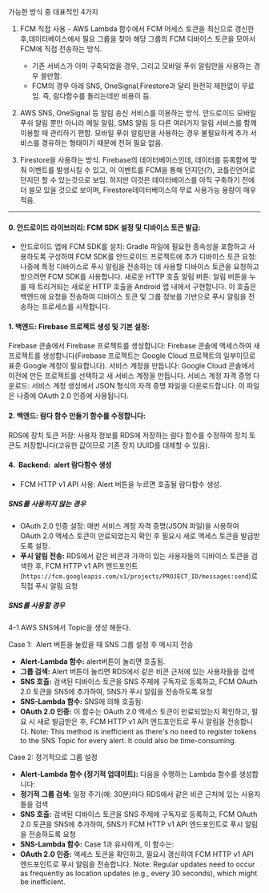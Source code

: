가능한 방식 중 대표적인 4가지

1. FCM 직접 사용 - AWS Lambda 함수에서  FCM 어세스 토큰을 최신으로 갱신한 후,데이터베이스에서 필요 그룹을 찾아 해당 그룹의 FCM 디바이스 토큰을 모아서 FCM에 직접 전송하는 방식. 
	- 기존 서비스가 이미 구축되었을 경우, 그리고 모바일 푸쉬 알림만을 사용하는 경우 쓸만함.
	- FCM의 경우 아래 SNS, OneSignal,Firestore과 달리 완전히 제한없이 무료임. 즉, 람다함수를 돌리는데만 비용이 듬.
2. AWS SNS, OneSignal 등 알림 송신 서비스를 이용하는 방식. 
		 안드로이드 모바일 푸쉬 알림 뿐만 아니라 메일 알림, SMS 알림 등 다른 여러가지 알림 서비스를 함께 이용할 때 관리하기 편함. 모바일 푸쉬 알림만을 사용하는 경우 불필요하게 추가 서비스를 경유하는 형태이기 때문에 전혀 필요 없음.

3. Firestore을 사용하는 방식.
		Firebase의 데이터베이스인데, 데이터를 등록함에 맞춰 이벤트를 발생시킬 수 있고, 이 이벤트를 FCM을 통해 던지던(?), 코틀린언어로 던지던 할 수 있는것으로 보임. 하지만 이것은 데이터베이스를 아직 구축하기 전에 더 쓸모 있을 것으로 보이며, Firestore데이터베이스의 무료 사용가능 용량이 매우 적음.



-----------------------

#### 0. 안드로이드  라이브러리: FCM SDK 설정 및 디바이스 토큰 발급:

- 안드로이드 앱에 FCM SDK를 설치: Gradle 파일에 필요한 종속성을 포함하고 사용하도록 구성하여 FCM SDK를 안드로이드 프로젝트에 추가
디바이스 토큰 요청: 나중에 특정 디바이스로 푸시 알림을 전송하는 데 사용할 디바이스 토큰을 요청하고 받으려면 FCM SDK를 사용합니다.
새로운 HTTP 호출 알림 버튼: 알림 버튼을 누를 때 트리거되는 새로운 HTTP 호출을 Android 앱 내에서 구현합니다. 이 호출은 백엔드에 요청을 전송하여 디바이스 토큰 및 그룹 정보를 기반으로 푸시 알림을 전송하는 프로세스를 시작합니다.
#### 1. 백엔드: Firebase 프로젝트 생성 및 기본 설정:

Firebase 콘솔에서 Firebase 프로젝트를 생성합니다: Firebase 콘솔에 액세스하여 새 프로젝트를 생성합니다(Firebase 프로젝트는 Google Cloud 프로젝트의 일부이므로 표준 Google 계정이 필요합니다).
서비스 계정을 만듭니다: Google Cloud 콘솔에서 이전에 만든 프로젝트를 선택하고 새 서비스 계정을 만듭니다.
서비스 계정 자격 증명 다운로드: 서비스 계정 생성에서 JSON 형식의 자격 증명 파일을 다운로드합니다. 이 파일은 나중에 OAuth 2.0 인증에 사용됩니다.
#### 2.  백엔드: 람다 함수 만들기 함수를 수정합니다:

RDS에 장치 토큰 저장: 사용자 정보를 RDS에 저장하는 람다 함수를 수정하여 장치 토큰도 저장합니다(고유한 값이므로 기존 장치 UUID를 대체할 수 있음).


#### 4.  Backend:  alert 람다함수 생성
- FCM HTTP v1 API 사용: Alert 버튼을 누르면 호출될 람다함수 생성. 
##### SNS를 사용하지 않는 경우
- OAuth 2.0 인증 설정: 매번 서비스 계정 자격 증명(JSON 파일)을 사용하여  OAuth 2.0 액세스 토큰이 만료되었는지 확인 후 필요시 새로 액세스 토큰을 발급받도록 설정. 
- **푸시 알림 전송:** RDS에서 같은 비콘과 가까이 있는 사용자들의 디바이스 토큰을 검색한 후, FCM HTTP v1 API 엔드포인트(`https://fcm.googleapis.com/v1/projects/PROJECT_ID/messages:send`)로 직접 푸시 알림 요청 
##### SNS를 사용할 경우 
4-1 AWS SNS에서 Topic을 생성 해둔다. 

Case 1:  Alert 버튼을 눌렀을 때 SNS 그룹 설정 후 메시지 전송 
- **Alert-Lambda 함수:** alert버튼이 눌리면 호출됨. 
- **그룹 검색:** Alert 버튼이 눌리면 RDS에서 같은 비콘 근처에 있는 사용자들을 검색 
- **SNS 호출:** 검색된 디바이스 토큰을 SNS 주제에 구독자로 등록하고, FCM OAuth 2.0 토큰을 SNS에 추가하여, SNS가 푸시 알림을 전송하도록 요청 
- **SNS-Lambda 함수:** SNS에 의해 호출됨: 
- **OAuth 2.0 인증:** 이 함수는 OAuth 2.0 액세스 토큰이 만료되었는지 확인하고, 필요 시 새로 발급받은 후, FCM HTTP v1 API 엔드포인트로 푸시 알림을 전송합니다. Note: This method is inefficient as there's no need to register tokens to the SNS Topic for every alert. It could also be time-consuming.

Case 2: 정기적으로 그룹 설정 
- **Alert-Lambda 함수 (정기적 업데이트):** 다음을 수행하는 Lambda 함수를 생성합니다: 
- **정기적 그룹 검색:** 일정 주기(예: 30분)마다 RDS에서 같은 비콘 근처에 있는 사용자들을 검색 
- **SNS 호출:** 검색된 디바이스 토큰을 SNS 주제에 구독자로 등록하고, FCM OAuth 2.0 토큰을 SNS에 추가하여, SNS가 FCM HTTP v1 API 엔드포인트로 푸시 알림을 전송하도록 요청 
- **SNS-Lambda 함수:** Case 1과 유사하게, 이 함수는:
- **OAuth 2.0 인증:** 액세스 토큰을 확인하고, 필요시 갱신하여 FCM HTTP v1 API 엔드포인트로 푸시 알림을 전송합니다.
Note: Regular updates need to occur as frequently as location updates (e.g., every 30 seconds), which might be inefficient.
